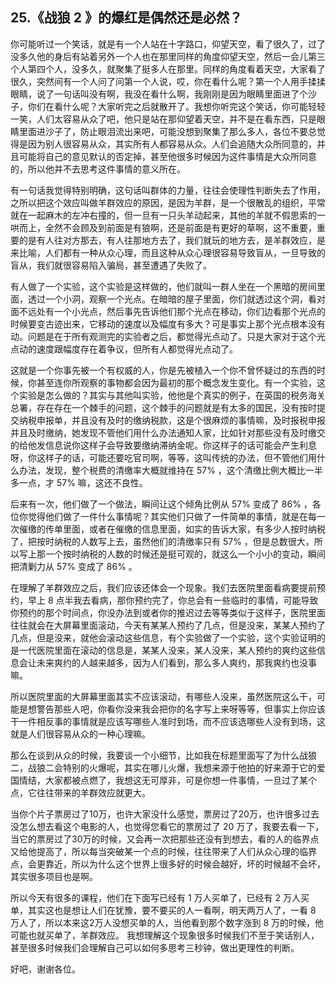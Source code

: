 ## 25.《战狼 2 》的爆红是偶然还是必然？
你可能听过一个笑话，就是有一个人站在十字路口，仰望天空，看了很久了，过了没多久他的身后有站着另外一个人也在那里同样的角度仰望天空，然后一会儿第三个人第四个人，没多久，就聚集了挺多人在那里。同样的角度看着天空，大家看了很久，突然间有一个人问了问第一个人说，哎，你在看什么呢？第一个人用手揉揉眼睛，说了一句话叫没有啊，我没在看什么啊，我刚刚是因为眼睛里面进了个沙子，你们在看什么呢？大家听完之后就散开了。我想你听完这个笑话，你可能轻轻一笑，人们太容易从众了吧，他只是站在那仰望着天空，并不是在看东西，只是眼睛里面进沙子了，防止眼泪流出来吧，可能没想到聚集了那么多人，各位不要总觉得是因为别人很容易从众，其实所有人都容易从众。人们会追随大众所同意的，并且可能将自己的意见默认的否定掉，甚至他很多时候因为这件事情是大众所同意的，所以他并不去思考这件事情的意义所在。


有一句话我觉得特别明确，这句话叫群体的力量，往往会使理性判断失去了作用，之所以把这个效应叫做羊群效应的原因，是因为羊群，是一个很散乱的组织，平常就在一起麻木的左冲右撞的，但一旦有一只头羊动起来，其他的羊就不假思索的一哄而上，全然不会顾及到前面是有狼啊，还是前面是有更好的草啊，这不重要，重要的是有人往对方那去，有人往那地方去了，我们就玩的地方去，是羊群效应，是来比喻，人们都有一种从众心理，而且这种从众心理很容易导致盲从，一旦导致的盲从，我们就很容易陷入骗局，甚至遭遇了失败了。


有人做了一个实验，这个实验是这样做的，他们就叫一群人坐在一个黑暗的房间里面，透过一个小洞，观察一个光点。在暗暗的屋子里面，你们就透过这个洞，看对面不远处有一个小光点，然后事先告诉他们那个光点在移动，你们边看那个光点的时候要变古迹出来，它移动的速度以及幅度有多大？可是事实上那个光点根本没有动。问题是在于所有观测完的实验者之后，都觉得光点动了。只是大家对于这个光点动的速度跟幅度存在着争议，但所有人都觉得光点动了。


这就是一个你事先被一个有权威的人，你是先被植入一个你不曾怀疑过的东西的时候，你甚至连你所观察的事物都会因为最初的那个概念发生变化。有一个实验，这个实验是怎么做的？其实与其他叫实验，他他是个真实的例子，在英国的税务海关总署，存在存在一个棘手的问题，这个棘手的问题就是有太多的国民，没有按时提交纳税申报单，并且没有及时的缴纳税款，这是个很麻烦的事情嘛，及时报税申报并且及时缴纳，她发现不管他们用什么办法通知人家，比如针对那些没有及时缴交的给他发信息说你这样子会导致要缴纳滞纳金呢。你这样子的话可能会产生利息呀，你这样子的话，可能还要吃官司啊，等等，这叫传统的办法，但不管他们用什么办法，发现，整个税费的清缴率大概就维持在 57% ，这个清缴比例大概比一半多一点，才 57% 嘛，这还不良性。


后来有一次，他们做了一个做法，瞬间让这个倾角比例从 57% 变成了 86% ，各位你觉得他们做了一件什么事情呢？其实他们只做了一件简单的事情，就是在每一次催缴的传单里面，或者在催缴的信息里面，如实的告诉大家，有多少人按时纳税了，把按时纳税的人数写上去，虽然他们的清缴率只有 57% ，但是总数很大，所以写上那一个按时纳税的人数的时候还是挺可观的，就这么一个小小的变动，瞬间把清剿力从 57% 变成了 86% 。


在理解了羊群效应之后，我们应该还体会一个现象。我们去医院里面看病要提前预约，早上 8 点半我去看病，那你预约完了，你总会有一些临时的事情，可能导致你预约的那个时间点，你没办法到或者你的推迟过去等等类似于这样子，医院里面往往就会在大屏幕里面滚动，今天有某某人预约了几点，但是没来，某某人预约了几点，但是没来，就他会滚动这些信息，有个实验做了一个实验，这个实验证明的是一代医院里面在滚动的信息是，某某人没来，某人没来，某人预约的爽约这些信息会让未来爽约的人越来越多，因为人们看到，那么多人爽约，那我爽约也没事嘛。


所以医院里面的大屏幕里面其实不应该滚动，有哪些人没来，虽然医院这么干，可能是想警告那些人吧，你看你没来我会把你的名字写上来呀等等，但事实上你应该干一件相反事的事情就是应该写哪些人准时到场，而不应该选哪些人没有到场，这就是人们很容易从众的一种心理嘛。


那么在谈到从众的时候，我要谈一个小细节，比如我在标题里面写了为什么战狼二，战狼二会特别的火爆呢，其实在哪儿火爆，我想来源于他拍的好来源于它的爱国情结，大家都被点燃了，我想这无可厚非，可是你想一件事情，一旦过了某个点，它往往带来的羊群效应就更大。


当你个片子票房过了10万，也许大家没什么感觉，票房过了20万，也许很多过去没怎么想去看这个电影的人，也觉得您看它的票房过了 20 万了，我要去看一下，当它的票房过了30万的时候，又会再一次把那些还没有到想去，看的人的临界点又给他提高了，所以每当突破某一个点的时候，往往带来了人们从众心理的临界点，会更靠近，所以为什么这个世界上很多好的时候会越好，坏的时候越不会坏，其实很多项目也是啊。


所以今天有很多的课程，他们在下面写已经有 1 万人买单了，已经有 2 万人买单，其实这也是想让人们在犹豫，要不要买的人一看啊，明天两万人了，一看 8 万人了，所以本来这2万人没想买单的人，当他看到那个数字涨到 8 万的时候，他可能也就买单了，羊群效应。
我想理解这个现象很多时候我们不至于笑话别人，甚至很多时候我们会理解自己可以如何多思考三秒钟，做出更理性的判断。


好吧，谢谢各位。

